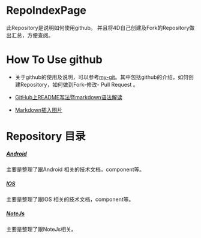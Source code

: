 # RepoIndexPage
此Repository是说明如何使用github。
并且将4D自己创建及Fork的Repository做出汇总，方便查阅。



# How To Use github

- 关于github的使用及说明，可以参考[my-git](https://github.com/4dhk/my-git)。其中包括github的介绍，如何创建Repository，如何做到Fork-修改- Pull Request 。

- [GitHub上README写法暨markdown语法解读](http://www.tuicool.com/articles/zIJrEjn)

- [Markdown插入图片](hhttp://note.youdao.com/share/?id=b0e1ef3fc4a901199edfb82bc56d5376&type=note#/)


# Repository 目录 
##### [ Android  ](Android.md/)
主要是整理了跟Android 相关的技术文档，component等。


##### [ IOS  ](IOS.md/)
主要是整理了跟IOS 相关的技术文档，component等。


##### [ NoteJs](NoteJs.md/)
主要是整理了跟NoteJs相关。
